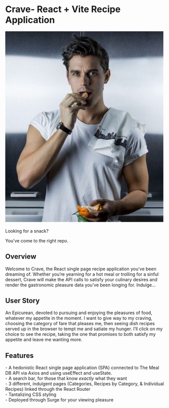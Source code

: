 # Crave- React + Vite Recipe Application

<img src="./src/assets/ChefAntoni.jpg">

Looking for a snack?

You’ve come to the right repo.  

<h2>Overview</h2>
Welcome to Crave, the React single page recipe application you’ve been dreaming of.  Whether you’re yearning for a hot meal or trolling for a sinful dessert, Crave will make the API calls to satisfy your culinary desires and render the gastronomic pleasure data you’ve been longing for. Indulge…

<h2>User Story</h2>
An Epicurean, devoted to pursuing and enjoying the pleasures of food, whatever my appetite in the moment.  I want to give way to my craving, choosing the category of fare that pleases me, then seeing dish recipes served up in the browser to tempt me and satiate my hunger.  I’ll click on my choice to see the recipe, taking the one that promises to both satisfy my appetite and leave me wanting more.

<h2>Features</h2>
- A hedonistic React single page application (SPA) connected to The Meal DB API via Axios and using useEffect and useState.<br>
- A search bar, for those that know <i>exactly</i> what they want <br>
- 3 different, indulgent pages (Categories, Recipes by Category, & Individual Recipes) linked through the React Router<br>
- Tantalizing CSS styling<br>
- Deployed through Surge for your viewing pleasure<br>